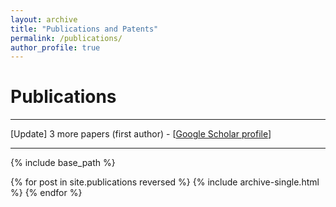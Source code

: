 ```yaml
---
layout: archive
title: "Publications and Patents"
permalink: /publications/
author_profile: true
---
```


# Publications

---

[Update] 3 more papers (first author) - [[Google Scholar profile](https://scholar.google.com/citations?user=JkRlsiQAAAAJ&hl=el&oi=ao)]

---

{% include base_path %}

{% for post in site.publications reversed %}
  {% include archive-single.html %}
{% endfor %}
